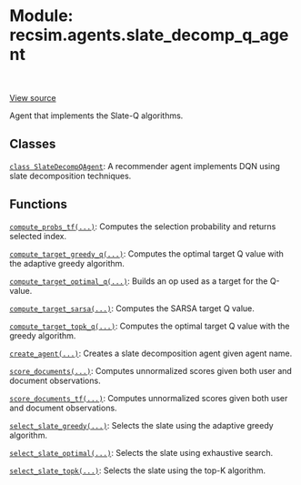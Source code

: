 <div itemscope itemtype="http://developers.google.com/ReferenceObject">
<meta itemprop="name" content="recsim.agents.slate_decomp_q_agent" />
<meta itemprop="path" content="Stable" />
</div>

# Module: recsim.agents.slate_decomp_q_agent

<!-- Insert buttons and diff -->

<table class="tfo-notebook-buttons tfo-api" align="left">

</table>

<a target="_blank" href="https://github.com/google-research/recsim/tree/master/recsim/agents/slate_decomp_q_agent.py">View
source</a>

Agent that implements the Slate-Q algorithms.

## Classes

[`class SlateDecompQAgent`](../../recsim/agents/slate_decomp_q_agent/SlateDecompQAgent.md):
A recommender agent implements DQN using slate decomposition techniques.

## Functions

[`compute_probs_tf(...)`](../../recsim/agents/slate_decomp_q_agent/compute_probs_tf.md):
Computes the selection probability and returns selected index.

[`compute_target_greedy_q(...)`](../../recsim/agents/slate_decomp_q_agent/compute_target_greedy_q.md):
Computes the optimal target Q value with the adaptive greedy algorithm.

[`compute_target_optimal_q(...)`](../../recsim/agents/slate_decomp_q_agent/compute_target_optimal_q.md):
Builds an op used as a target for the Q-value.

[`compute_target_sarsa(...)`](../../recsim/agents/slate_decomp_q_agent/compute_target_sarsa.md):
Computes the SARSA target Q value.

[`compute_target_topk_q(...)`](../../recsim/agents/slate_decomp_q_agent/compute_target_topk_q.md):
Computes the optimal target Q value with the greedy algorithm.

[`create_agent(...)`](../../recsim/agents/slate_decomp_q_agent/create_agent.md):
Creates a slate decomposition agent given agent name.

[`score_documents(...)`](../../recsim/agents/slate_decomp_q_agent/score_documents.md):
Computes unnormalized scores given both user and document observations.

[`score_documents_tf(...)`](../../recsim/agents/slate_decomp_q_agent/score_documents_tf.md):
Computes unnormalized scores given both user and document observations.

[`select_slate_greedy(...)`](../../recsim/agents/slate_decomp_q_agent/select_slate_greedy.md):
Selects the slate using the adaptive greedy algorithm.

[`select_slate_optimal(...)`](../../recsim/agents/slate_decomp_q_agent/select_slate_optimal.md):
Selects the slate using exhaustive search.

[`select_slate_topk(...)`](../../recsim/agents/slate_decomp_q_agent/select_slate_topk.md):
Selects the slate using the top-K algorithm.
